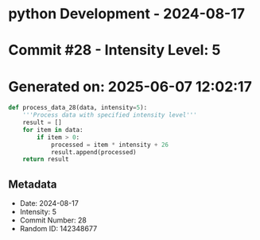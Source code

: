 ﻿# python Development - 2024-08-17
# Commit #28 - Intensity Level: 5
# Generated on: 2025-06-07 12:02:17
```python
def process_data_28(data, intensity=5):
    '''Process data with specified intensity level'''
    result = []
    for item in data:
        if item > 0:
            processed = item * intensity + 26
            result.append(processed)
    return result
```
## Metadata
- Date: 2024-08-17
- Intensity: 5
- Commit Number: 28
- Random ID: 142348677
